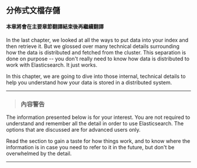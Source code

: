 ## 分佈式文檔存儲

#### 本章將會在主要章節翻譯結束後再繼續翻譯

In the last chapter, we looked at all the ways to put data into your index and
then retrieve it.  But we glossed over many technical details surrounding how
the data is distributed and fetched from the cluster.  This separation is done
on purpose -- you don't really need to know how data is distributed to work
with Elasticsearch.  It just works.

In this chapter, we are going to dive into those internal, technical details
to help you understand how your data is stored in a distributed system.


****
> ### 內容警告

The information presented below is for your interest. You are not required to
understand and remember all the detail in order to use Elasticsearch. The
options that are discussed are for advanced users only.

Read the section to gain a taste for how things work, and to know where the
information is in case you need to refer to it in the future, but don't be
overwhelmed by the detail.

****
